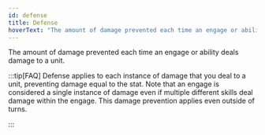 ```yaml
---
id: defense
title: Defense
hoverText: "The amount of damage prevented each time an engage or ability deals damage to a unit."
---
```


The amount of damage prevented each time an engage or ability deals damage to a unit.

:::tip[FAQ]
Defense applies to each instance of damage that you deal to a unit, preventing damage equal to the stat. Note that an engage is considered a single instance of damage even if multiple different skills deal damage within the engage. This damage prevention applies even outside of turns.

:::
